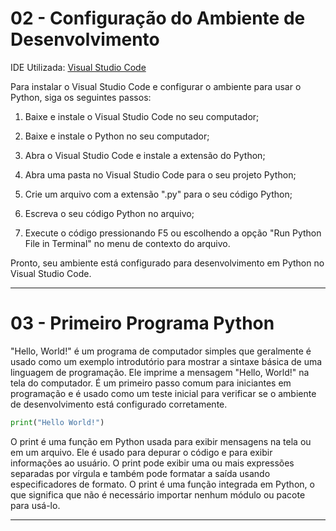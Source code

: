 # 02 - Configuração do Ambiente de Desenvolvimento

IDE Utilizada: [Visual Studio Code](https://code.visualstudio.com/download)

Para instalar o Visual Studio Code e configurar o ambiente para usar o Python, siga os seguintes passos:

1. Baixe e instale o Visual Studio Code no seu computador;

2. Baixe e instale o Python no seu computador;

3. Abra o Visual Studio Code e instale a extensão do Python;

4. Abra uma pasta no Visual Studio Code para o seu projeto Python;

5. Crie um arquivo com a extensão ".py" para o seu código Python;

6. Escreva o seu código Python no arquivo;

7. Execute o código pressionando F5 ou escolhendo a opção "Run Python File in Terminal" no menu de contexto do arquivo.

Pronto, seu ambiente está configurado para desenvolvimento em Python no Visual Studio Code.

---

# 03 - Primeiro Programa Python


"Hello, World!" é um programa de computador simples que geralmente é usado como um exemplo introdutório para mostrar a sintaxe básica de uma linguagem de programação. Ele imprime a mensagem "Hello, World!" na tela do computador. É um primeiro passo comum para iniciantes em programação e é usado como um teste inicial para verificar se o ambiente de desenvolvimento está configurado corretamente.
~~~py
print("Hello World!")
~~~

O print é uma função em Python usada para exibir mensagens na tela ou em um arquivo. Ele é usado para depurar o código e para exibir informações ao usuário. O print pode exibir uma ou mais expressões separadas por vírgula e também pode formatar a saída usando especificadores de formato. O print é uma função integrada em Python, o que significa que não é necessário importar nenhum módulo ou pacote para usá-lo.

---
